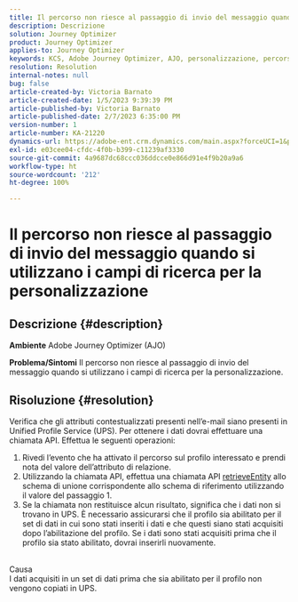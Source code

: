 ```yaml
---
title: Il percorso non riesce al passaggio di invio del messaggio quando si utilizzano i campi di ricerca per la personalizzazione
description: Descrizione
solution: Journey Optimizer
product: Journey Optimizer
applies-to: Journey Optimizer
keywords: KCS, Adobe Journey Optimizer, AJO, personalizzazione, percorso non riesce
resolution: Resolution
internal-notes: null
bug: false
article-created-by: Victoria Barnato
article-created-date: 1/5/2023 9:39:39 PM
article-published-by: Victoria Barnato
article-published-date: 2/7/2023 6:35:00 PM
version-number: 1
article-number: KA-21220
dynamics-url: https://adobe-ent.crm.dynamics.com/main.aspx?forceUCI=1&pagetype=entityrecord&etn=knowledgearticle&id=3cfaf76f-418d-ed11-81ac-6045bd006239
exl-id: e03cee04-cfdc-4f0b-b399-c11239af3330
source-git-commit: 4a9687dc68ccc036ddcce0e866d91e4f9b20a9a6
workflow-type: ht
source-wordcount: '212'
ht-degree: 100%

---
```


# Il percorso non riesce al passaggio di invio del messaggio quando si utilizzano i campi di ricerca per la personalizzazione

## Descrizione {#description}

<b>Ambiente</b>
Adobe Journey Optimizer (AJO)


<b>Problema/Sintomi</b>
Il percorso non riesce al passaggio di invio del messaggio quando si utilizzano i campi di ricerca per la personalizzazione.


## Risoluzione {#resolution}


Verifica che gli attributi contestualizzati presenti nell’e-mail siano presenti in Unified Profile Service (UPS). Per ottenere i dati dovrai effettuare una chiamata API. Effettua le seguenti operazioni:

1. Rivedi l’evento che ha attivato il percorso sul profilo interessato e prendi nota del valore dell’attributo di relazione.
2. Utilizzando la chiamata API, effettua una chiamata API [retrieveEntity](https://developer.adobe.com/experience-platform-apis/references/profile/#tag/Entities/operation/retrieveEntity) allo schema di unione corrispondente allo schema di riferimento utilizzando il valore del passaggio 1.
3. Se la chiamata non restituisce alcun risultato, significa che i dati non si trovano in UPS. È necessario assicurarsi che il profilo sia abilitato per il set di dati in cui sono stati inseriti i dati e che questi siano stati acquisiti dopo l’abilitazione del profilo. Se i dati sono stati acquisiti prima che il profilo sia stato abilitato, dovrai inserirli nuovamente.



<br>Causa<br>
I dati acquisiti in un set di dati prima che sia abilitato per il profilo non vengono copiati in UPS.
